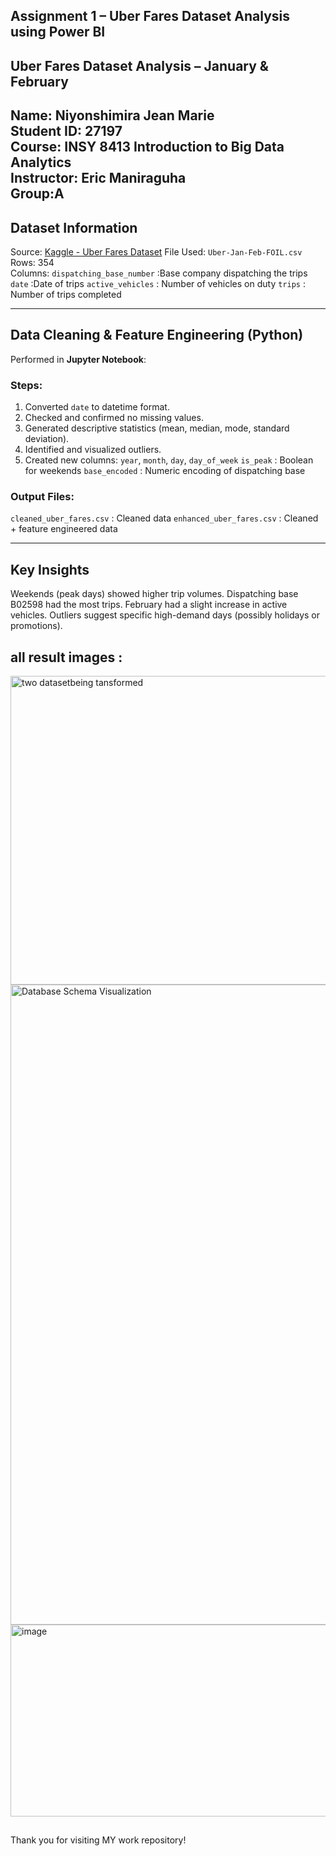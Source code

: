 ## Assignment 1 – Uber Fares Dataset Analysis using Power BI
##  Uber Fares Dataset Analysis – January & February

Name: Niyonshimira Jean Marie  
Student ID: 27197  
Course: INSY 8413 Introduction to Big Data Analytics    
Instructor: Eric Maniraguha  
Group:A
---

## Dataset Information

Source: [Kaggle - Uber Fares Dataset](https://www.kaggle.com/datasets/yasserh/uber-fares-dataset)
 File Used: `Uber-Jan-Feb-FOIL.csv`
 Rows: 354  
 Columns:
`dispatching_base_number` :Base company dispatching the trips
`date` :Date of trips
`active_vehicles` : Number of vehicles on duty
   `trips` : Number of trips completed

---

##  Data Cleaning & Feature Engineering (Python)

Performed in **Jupyter Notebook**:

###  Steps:
1. Converted `date` to datetime format.
2. Checked and confirmed no missing values.
3. Generated descriptive statistics (mean, median, mode, standard deviation).
4. Identified and visualized outliers.
5. Created new columns:
    `year`, `month`, `day`, `day_of_week`
    `is_peak` : Boolean for weekends
    `base_encoded` : Numeric encoding of dispatching base

###  Output Files:
 `cleaned_uber_fares.csv` : Cleaned data
 `enhanced_uber_fares.csv` : Cleaned + feature engineered data

---


##  Key Insights

Weekends (peak days) showed higher trip volumes.
 Dispatching base B02598 had the most trips.
February had a slight increase in active vehicles.
 Outliers suggest specific high-demand days (possibly holidays or promotions).

## all result images :
<img width="933" height="494" alt="two datasetbeing tansformed" src="https://github.com/user-attachments/assets/a89877ed-8a5a-49d2-a800-3e259e5beece" />

<img width="940" height="1024" alt="Database Schema Visualization" src="https://github.com/user-attachments/assets/3529ee30-b592-447b-9466-64e46d32bd0b" />
<img width="933" height="307" alt="image" src="https://github.com/user-attachments/assets/6b53a06e-aae3-44d6-ad44-b839b86f7192" />


##
 Thank you for visiting MY  work repository!

